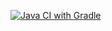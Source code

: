 [![Java CI with Gradle](https://github.com/Yedinorozhik/Patterns-2/actions/workflows/gradle.yml/badge.svg)](https://github.com/Yedinorozhik/Patterns-2/actions/workflows/gradle.yml)
